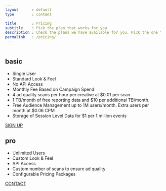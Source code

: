 ```yaml
---
layout      : default
type        : content

title       : Pricing
subtitle    : Pick the plan that works for you
description : Check the plans we have available for you. Pick the one that best suits your needs. Contact us in case you have any question.
permalink   : /pricing/
---
```



<div data-role='pricing'>
  <div data-role='basic'>
    <img />
    <h2>basic</h2>
    <ul>
      <li>Single User</li>
      <li>Standard Look & Feel</li>
      <li>No API Access</li>
      <li>Monthly Fee Based on Campaign Spend</li>
      <li>4 ad quality scans per hour per creative at $0.01 per scan</li>
      <li>1 TB/month of free reporting data and $10 per additional TB/month.</li>
      <li>Free Audience Management up to 1M users/month. Extra users per month at $0.06 CPM</li>
      <li>Storage of Session Level Data for $1 per 1 million events</li>
    </ul>
    <a href='https://console.mediasmart.io/signup?%REFERER%' class='button large primary signup-link'>SIGN UP</a>
  </div>

  <div data-role='pro'>
    <img />
    <h2>pro</h2>
    <ul>
      <li>Unlimited Users</li>
      <li>Custom Look & Feel</li>
      <li>API Access</li>
      <li>Custom number of scans to ensure ad quality</li>
      <li>Configurable Pricing Packages</li>
    </ul>
    <a href='/contact' class='button large'>CONTACT</a>
  </div>
</div>
